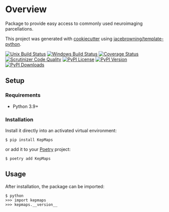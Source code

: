 # Overview

Package to provide easy access to commonly used neuroimaging parcellations.

This project was generated with [cookiecutter](https://github.com/audreyr/cookiecutter) using [jacebrowning/template-python](https://github.com/jacebrowning/template-python).

[![Unix Build Status](https://img.shields.io/github/actions/workflow/status/GalKepler/kepmaps/main.yml?branch=main&label=linux)](https://github.com/GalKepler/kepmaps/actions)
[![Windows Build Status](https://img.shields.io/appveyor/ci/GalKepler/kepmaps.svg?label=windows)](https://ci.appveyor.com/project/GalKepler/kepmaps)
[![Coverage Status](https://img.shields.io/codecov/c/gh/GalKepler/kepmaps)](https://codecov.io/gh/GalKepler/kepmaps)
[![Scrutinizer Code Quality](https://img.shields.io/scrutinizer/g/GalKepler/kepmaps.svg)](https://scrutinizer-ci.com/g/GalKepler/kepmaps)
[![PyPI License](https://img.shields.io/pypi/l/KepMaps.svg)](https://pypi.org/project/KepMaps)
[![PyPI Version](https://img.shields.io/pypi/v/KepMaps.svg)](https://pypi.org/project/KepMaps)
[![PyPI Downloads](https://img.shields.io/pypi/dm/KepMaps.svg?color=orange)](https://pypistats.org/packages/KepMaps)

## Setup

### Requirements

* Python 3.9+

### Installation

Install it directly into an activated virtual environment:

```text
$ pip install KepMaps
```

or add it to your [Poetry](https://poetry.eustace.io/) project:

```text
$ poetry add KepMaps
```

## Usage

After installation, the package can be imported:

```text
$ python
>>> import kepmaps
>>> kepmaps.__version__
```
